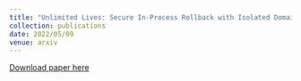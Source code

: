 ```yaml
---
title: "Unlimited Lives: Secure In-Process Rollback with Isolated Domains"
collection: publications
date: 2022/05/09
venue: arxiv
---
```

[Download paper here](https://arxiv.org/pdf/2205.03205.pdf)

